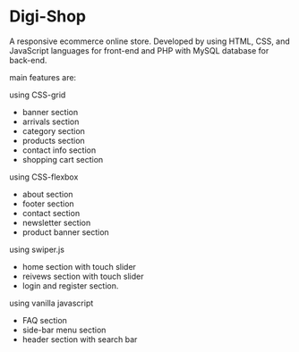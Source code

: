 # Digi-Shop

A responsive ecommerce online store. Developed by using HTML, CSS, and JavaScript languages for
front-end and PHP with MySQL database for back-end.

main features are:

using CSS-grid
- banner section
- arrivals section
- category section
- products section
- contact info section
- shopping cart section

using CSS-flexbox
- about section
- footer section
- contact section
- newsletter section
- product banner section

using swiper.js
- home section with touch slider
- reivews section with touch slider
- login and register section.

using vanilla javascript

- FAQ section
- side-bar menu section
- header section with search bar 
